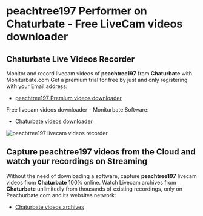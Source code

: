# peachtree197 Performer on Chaturbate - Free LiveCam videos downloader

## Chaturbate Live Videos Recorder

Monitor and record livecam videos of **peachtree197** from **Chaturbate** with Moniturbate.com
Get a premium trial for free by just and only registering with your Email address:
* [peachtree197 Premium videos downloader](https://moniturbate.com/request-demo-licence-key.html)

Free livecam videos downloader - Moniturbate Software:
* [Chaturbate videos downloader](https://moniturbate.com/moniturbate-download-software.html)

![peachtree197 livecam videos recorder](https://peachurnet.com/templates/moniturbate-software.png)


## Capture peachtree197 videos from the Cloud and watch your recordings on Streaming

Without the need of downloading a software, capture **peachtree197** livecam videos from **Chaturbate** 100% online.
Watch Livecam archives from **Chaturbate** unlimitedly from thousands of existing recordings, only on Peachurbate.com and its websites network:
* [Chaturbate videos archives](https://peachurnet.com/)